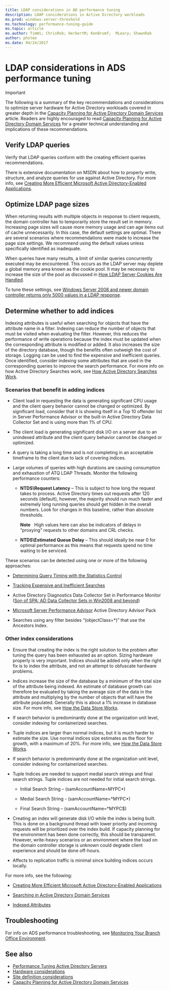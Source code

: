 ```yaml
---
title: LDAP considerations in AD performance tuning
description: LDAP considerations in Active Directory workloads
ms.prod: windows-server-threshold
ms.technology: performance-tuning-guide
ms.topic: article
ms.author: TimWi; ChrisRob; HerbertM; KenBrumf;  MLeary; ShawnRab
author: phstee
ms.date: 04/24/2017
---
```


# LDAP considerations in ADS performance tuning

>[!Important]
> The following is a summary of the key recommendations and considerations to optimize server hardware for Active Directory workloads covered in greater depth in the [Capacity Planning for Active Directory Domain Services](http://go.microsoft.com/fwlink/?LinkId=324566) article. Readers are highly encouraged to read [Capacity Planning for Active Directory Domain Services](http://go.microsoft.com/fwlink/?LinkId=324566) for a greater technical understanding and implications of these recommendations.

## Verify LDAP queries

Verify that LDAP queries conform with the creating efficient queries recommendations.

There is extensive documentation on MSDN about how to properly write, structure, and analyze queries for use against Active Directory. For more info, see [Creating More Efficient Microsoft Active Directory-Enabled Applications](http://msdn.microsoft.com/library/ms808539.aspx).

## Optimize LDAP page sizes

When returning results with multiple objects in response to client requests, the domain controller has to temporarily store the result set in memory. Increasing page sizes will cause more memory usage and can age items out of cache unnecessarily. In this case, the default settings are optimal. There are several scenarios where recommendations were made to increase the page size settings. We recommend using the default values unless specifically identified as inadequate.

When queries have many results, a limit of similar queries concurrently executed may be encountered.  This occurs as the LDAP server may deplete a global memory area known as the cookie pool.  It may be necessary to increase the size of the pool as discussed in [How LDAP Server Cookies Are Handled](https://technet.microsoft.com/en-us/windows-server-docs/identity/ad-ds/manage/how-ldap-server-cookies-are-handled).

To tune these settings, see [Windows Server 2008 and newer domain controller returns only 5000 values in a LDAP response](http://support.microsoft.com/kb/2009267).

## Determine whether to add indices

Indexing attributes is useful when searching for objects that have the attribute name in a filter. Indexing can reduce the number of objects that must be visited when evaluating the filter. However, this reduces the performance of write operations because the index must be updated when the corresponding attribute is modified or added. It also increases the size of the directory database, though the benefits often outweigh the cost of storage. Logging can be used to find the expensive and inefficient queries. Once identified, consider indexing some attributes that are used in the corresponding queries to improve the search performance. For more info on how Active Directory Searches work, see [How Active Directory Searches Work](http://technet.microsoft.com/library/cc755809.aspx).

### Scenarios that benefit in adding indices

-   Client load in requesting the data is generating significant CPU usage and the client query behavior cannot be changed or optimized. By significant load, consider that it is showing itself in a Top 10 offender list in Server Performance Advisor or the built-in Active Directory Data Collector Set and is using more than 1% of CPU.

-   The client load is generating significant disk I/O on a server due to an unindexed attribute and the client query behavior cannot be changed or optimized.

-   A query is taking a long time and is not completing in an acceptable timeframe to the client due to lack of covering indices.

-   Large volumes of queries with high durations are causing consumption and exhaustion of ATQ LDAP Threads. Monitor the following performance counters:

    -   **NTDS\\Request Latency** – This is subject to how long the request takes to process. Active Directory times out requests after 120 seconds (default), however, the majority should run much faster and extremely long running queries should get hidden in the overall numbers. Look for changes in this baseline, rather than absolute thresholds.

        **Note**  
        High values here can also be indicators of delays in “proxying” requests to other domains and CRL checks.


    -   **NTDS\\Estimated Queue Delay** – This should ideally be near 0 for optimal performance as this means that requests spend no time waiting to be serviced.

These scenarios can be detected using one or more of the following approaches:

-   [Determining Query Timing with the Statistics Control](http://msdn.microsoft.com/library/ms808539.aspx)

-   [Tracking Expensive and Inefficient Searches](http://msdn.microsoft.com/library/ms808539.aspx)

-   Active Directory Diagnostics Data Collector Set in Performance Monitor ([Son of SPA: AD Data Collector Sets in Win2008 and beyond](http://blogs.technet.com/b/askds/archive/2010/06/08/son-of-spa-ad-data-collector-sets-in-win2008-and-beyond.aspx))

-   [Microsoft Server Performance Advisor](../../../server-performance-advisor/microsoft-server-performance-advisor.md) Active Directory Advisor Pack

-   Searches using any filter besides “(objectClass=\*)” that use the Ancestors Index.

### Other index considerations

-   Ensure that creating the index is the right solution to the problem after tuning the query has been exhausted as an option. Sizing hardware properly is very important. Indices should be added only when the right fix is to index the attribute, and not an attempt to obfuscate hardware problems.

-   Indices increase the size of the database by a minimum of the total size of the attribute being indexed. An estimate of database growth can therefore be evaluated by taking the average size of the data in the attribute and multiplying by the number of objects that will have the attribute populated. Generally this is about a 1% increase in database size. For more info, see [How the Data Store Works](http://technet.microsoft.com/library/cc772829.aspx).

-   If search behavior is predominantly done at the organization unit level, consider indexing for containerized searches.

-   Tuple indices are larger than normal indices, but it is much harder to estimate the size. Use normal indices size estimates as the floor for growth, with a maximum of 20%. For more info, see [How the Data Store Works](http://technet.microsoft.com/library/cc772829.aspx).

-   If search behavior is predominantly done at the organization unit level, consider indexing for containerized searches.

-   Tuple Indices are needed to support medial search strings and final search strings. Tuple indices are not needed for initial search strings.

    -   Initial Search String – (samAccountName=MYPC\*)

    -   Medial Search String - (samAccountName=\*MYPC\*)

    -   Final Search String – (samAccountName=\*MYPC$)

-   Creating an index will generate disk I/O while the index is being built. This is done on a background thread with lower priority and incoming requests will be prioritized over the index build. If capacity planning for the environment has been done correctly, this should be transparent. However, write-heavy scenarios or an environment where the load on the domain controller storage is unknown could degrade client experience and should be done off-hours.

-   Affects to replication traffic is minimal since building indices occurs locally.

For more info, see the following:

-   [Creating More Efficient Microsoft Active Directory-Enabled Applications](http://msdn.microsoft.com/library/ms808539.aspx)

-   [Searching in Active Directory Domain Services](http://msdn.microsoft.com/library/aa746427.aspx)

-   [Indexed Attributes](http://msdn.microsoft.com/library/windows/desktop/ms677112.aspx)

## Troubleshooting


For info on ADS performance troubleshooting, see [Monitoring Your Branch Office Environment](http://technet.microsoft.com/library/dd736504.aspx).

## See also
- [Performance Tuning Active Directory Servers](index.md)
- [Hardware considerations](hardware-considerations.md)
- [Site definition considerations](site-definition-considerations.md)
- [Capacity Planning for Active Directory Domain Services](http://go.microsoft.com/fwlink/?LinkId=324566)